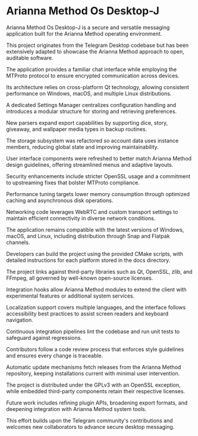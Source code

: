 # Arianna Method Os Desktop-J

Arianna Method Os Desktop-J is a secure and versatile messaging application built for the Arianna Method operating environment.

This project originates from the Telegram Desktop codebase but has been extensively adapted to showcase the Arianna Method approach to open, auditable software.

The application provides a familiar chat interface while employing the MTProto protocol to ensure encrypted communication across devices.

Its architecture relies on cross-platform Qt technology, allowing consistent performance on Windows, macOS, and multiple Linux distributions.

A dedicated Settings Manager centralizes configuration handling and introduces a modular structure for storing and retrieving preferences.

New parsers expand export capabilities by supporting dice, story, giveaway, and wallpaper media types in backup routines.

The storage subsystem was refactored so account data uses instance members, reducing global state and improving maintainability.

User interface components were refreshed to better match Arianna Method design guidelines, offering streamlined menus and adaptive layouts.

Security enhancements include stricter OpenSSL usage and a commitment to upstreaming fixes that bolster MTProto compliance.

Performance tuning targets lower memory consumption through optimized caching and asynchronous disk operations.

Networking code leverages WebRTC and custom transport settings to maintain efficient connectivity in diverse network conditions.

The application remains compatible with the latest versions of Windows, macOS, and Linux, including distribution through Snap and Flatpak channels.

Developers can build the project using the provided CMake scripts, with detailed instructions for each platform stored in the docs directory.

The project links against third-party libraries such as Qt, OpenSSL, zlib, and FFmpeg, all governed by well-known open-source licenses.

Integration hooks allow Arianna Method modules to extend the client with experimental features or additional system services.

Localization support covers multiple languages, and the interface follows accessibility best practices to assist screen readers and keyboard navigation.

Continuous integration pipelines lint the codebase and run unit tests to safeguard against regressions.

Contributors follow a code review process that enforces style guidelines and ensures every change is traceable.

Automatic update mechanisms fetch releases from the Arianna Method repository, keeping installations current with minimal user intervention.

The project is distributed under the GPLv3 with an OpenSSL exception, while embedded third-party components retain their respective licenses.

Future work includes refining plugin APIs, broadening export formats, and deepening integration with Arianna Method system tools.

This effort builds upon the Telegram community's contributions and welcomes new collaborators to advance secure desktop messaging.

